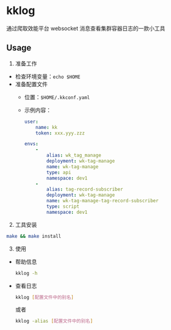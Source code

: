 # kklog

通过爬取效能平台 websocket 消息查看集群容器日志的一款小工具

## Usage

1. 准备工作

- 检查环境变量：`echo $HOME`
- 准备配置文件
  - 位置：`$HOME/.kkconf.yaml`
  - 示例内容：

    ```yaml
    user:
        name: kk
        token: xxx.yyy.zzz

    envs:
        -
            alias: wk_tag_manage
            deployment: wk-tag-manage
            name: wk-tag-manage
            type: api
            namespace: dev1
        -
            alias: tag-record-subscriber
            deployment: wk-tag-manage
            name: wk-tag-manage-tag-record-subscriber
            type: script
            namespace: dev1
    ```

2. 工具安装

```sh
make && make install
```

3. 使用

- 帮助信息

    ```sh
    kklog -h
    ```

- 查看日志

    ```sh
    kklog [配置文件中的别名]
    ```

    或者

    ```sh
    kklog -alias [配置文件中的别名]
    ```
